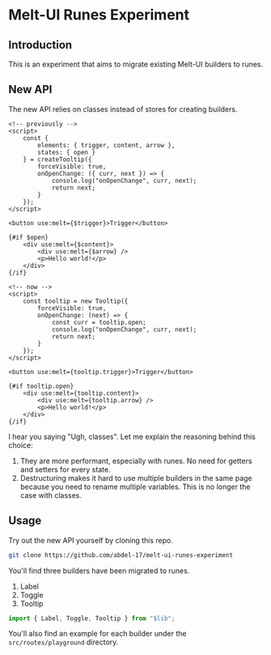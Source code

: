 # Melt-UI Runes Experiment

## Introduction
This is an experiment that aims to migrate existing Melt-UI builders to runes.

## New API
The new API relies on classes instead of stores for creating builders.

```svelte
<!-- previously -->
<script>
    const {
        elements: { trigger, content, arrow },
        states: { open }
    } = createTooltip({
        forceVisible: true,
        onOpenChange: ({ curr, next }) => {
            console.log("onOpenChange", curr, next);
            return next;
        }
    });
</script>

<button use:melt={$trigger}>Trigger</button>

{#if $open}
    <div use:melt={$content}>
        <div use:melt={$arrow} />
        <p>Hello world!</p>
    </div>
{/if}
```

```svelte
<!-- now -->
<script>
    const tooltip = new Tooltip({
        forceVisible: true,
        onOpenChange: (next) => {
            const curr = tooltip.open;
            console.log("onOpenChange", curr, next);
            return next;
        }
    });
</script>

<button use:melt={tooltip.trigger}>Trigger</button>

{#if tooltip.open}
    <div use:melt={tooltip.content}>
        <div use:melt={tooltip.arrow} />
        <p>Hello world!</p>
    </div>
{/if}
```

I hear you saying "Ugh, classes". Let me explain the reasoning behind this choice:
1. They are more performant, especially with runes. No need for getters and setters for every state.
2. Destructuring makes it hard to use multiple builders in the same page because you need to rename multiple variables. This is no longer the case with classes.

## Usage
Try out the new API yourself by cloning this repo.

```bash
git clone https://github.com/abdel-17/melt-ui-runes-experiment
```

You'll find three builders have been migrated to runes.
1. Label
2. Toggle
3. Tooltip

```ts
import { Label, Toggle, Tooltip } from "$lib";
```

You'll also find an example for each builder under the `src/routes/playground` directory.
